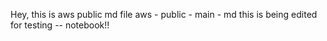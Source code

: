 Hey, this is aws public md file
aws - public - main - md
this is being edited for testing -- notebook!!
